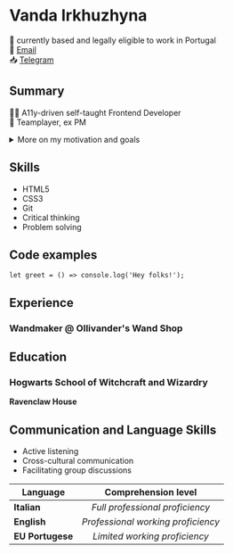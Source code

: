 # Vanda Irkhuzhyna

📍 currently based and legally eligible to work in Portugal\
📮 [Email](vanda.irkhuzhyna@gmail.com)\
📥 [Telegram](t.me/vandaism)

## Summary

👩‍💻 A11y-driven self-taught Frontend Developer\
🤝 Teamplayer, ex PM

<details>
  <summary>More on my motivation and goals</summary>
  
  Growing up as a millennial, I had a phone in my hands and was constantly engaged with the internet and social media, which significantly impacted my life. It opened up many possibilities I would not have had otherwise. 
  
  I experienced how the internet has been a disruptive innovation and a robust social equalizer. As a curious and grateful consumer, I am eventually <mark>becoming</mark> a creator myself. My professional goal is to make the web a better place for everyone, one page at a time!

</details>

## Skills

- HTML5
- CSS3
- Git
- Critical thinking
- Problem solving

## Code examples

`let greet = () => console.log('Hey folks!'); `

## Experience

### Wandmaker @ Ollivander's Wand Shop

## Education

### Hogwarts School of Witchcraft and Wizardry

**Ravenclaw House**

## Communication and Language Skills

- Active listening
- Cross-cultural communication
- Facilitating group discussions

| Language         |        Comprehension level         |
| ---------------- | :--------------------------------: |
| **Italian**      |  _Full professional proficiency_   |
| **English**      | _Professional working proficiency_ |
| **EU Portugese** |   _Limited working proficiency_    |
